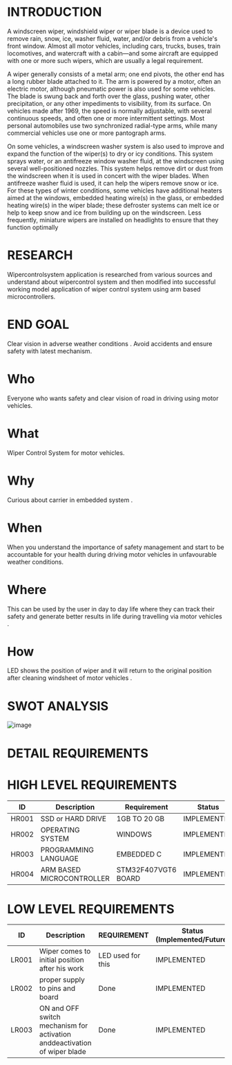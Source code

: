 # INTRODUCTION

A windscreen wiper, windshield wiper or wiper blade is a device used to remove rain, snow, ice, washer fluid, water, and/or debris from a vehicle's front window. Almost all motor vehicles, including cars, trucks, buses, train locomotives, and watercraft with a cabin—and some aircraft are equipped with one or more such wipers, which are usually a legal requirement.

A wiper generally consists of a metal arm; one end pivots, the other end has a long rubber blade attached to it. The arm is powered by a motor, often an electric motor, although pneumatic power is also used for some vehicles. The blade is swung back and forth over the glass, pushing water, other precipitation, or any other impediments to visibility, from its surface. On vehicles made after 1969, the speed is normally adjustable, with several continuous speeds, and often one or more intermittent settings. Most personal automobiles use two synchronized radial-type arms, while many commercial vehicles use one or more pantograph arms.

On some vehicles, a windscreen washer system is also used to improve and expand the function of the wiper(s) to dry or icy conditions. This system sprays water, or an antifreeze window washer fluid, at the windscreen using several well-positioned nozzles. This system helps remove dirt or dust from the windscreen when it is used in concert with the wiper blades. When antifreeze washer fluid is used, it can help the wipers remove snow or ice. For these types of winter conditions, some vehicles have additional heaters aimed at the windows, embedded heating wire(s) in the glass, or embedded heating wire(s) in the wiper blade; these defroster systems can melt ice or help to keep snow and ice from building up on the windscreen. Less frequently, miniature wipers are installed on headlights to ensure that they function optimally
# RESEARCH
Wipercontrolsystem application is researched from various sources and understand about wipercontrol system and then modified into successful working model application of wiper control system using arm based microcontrollers.

# END GOAL
Clear vision in adverse weather conditions .
Avoid accidents and ensure safety with latest mechanism.
# Who
Everyone who wants safety and clear vision of road in driving using motor vehicles.
# What
Wiper Control System for motor vehicles.
# Why
Curious about carrier in embedded system .
# When
When you understand the importance of safety management and start to be accountable for your health during driving motor vehicles in unfavourable weather conditions.
# Where
This can be used by the user in day to day life where they can track their safety and generate better results in life during travelling via motor vehicles .
# How
LED shows the position of wiper and it will return to the original position after cleaning windsheet of motor vehicles .
# SWOT ANALYSIS
![image](https://user-images.githubusercontent.com/101430667/168328490-bf70ece3-71a3-428e-8a0e-24cb1b912e78.png)
# DETAIL REQUIREMENTS
# HIGH LEVEL REQUIREMENTS
|  ID   |     	Description	       |  Requirement	      | Status      |
|-------|--------------------------|--------------------|-------------|
| HR001 |	SSD or HARD DRIVE	       |   1GB TO 20 GB	    | IMPLEMENTED |
| HR002	|OPERATING SYSTEM          |	WINDOWS	          | IMPLEMENTED |
| HR003 |PROGRAMMING LANGUAGE      |	EMBEDDED C	      |IMPLEMENTED  |
| HR004	|ARM BASED MICROCONTROLLER |STM32F407VGT6 BOARD	|IMPLEMENTED  |
# LOW LEVEL REQUIREMENTS
| ID	|      Description                                                           |	REQUIREMENT	                    |Status (Implemented/Future)|
|-----|----------------------------------------------------------------------------|----------------------------------|---------------------------|
|LR001|Wiper comes to initial position after his work                              | LED used for this	              |    IMPLEMENTED            |
|LR002|proper supply to pins and board                                             | Done                             |    IMPLEMENTED            |
|LR003|	ON and OFF switch mechanism for activation anddeactivation of wiper blade  | Done                             |  	 IMPLEMENTED            |

